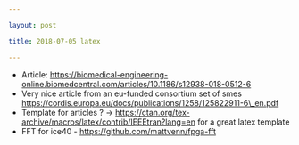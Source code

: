 ```yaml
---

layout: post

title: 2018-07-05 latex

---
```



-   Article:
    https://biomedical-engineering-online.biomedcentral.com/articles/10.1186/s12938-018-0512-6
-   Very nice article from an eu-funded consortium set of smes
    https://cordis.europa.eu/docs/publications/1258/125822911-6\_en.pdf
-   Template for articles ? -&gt;
    https://ctan.org/tex-archive/macros/latex/contrib/IEEEtran?lang=en
    for a great latex template
-   FFT for ice40 - https://github.com/mattvenn/fpga-fft

